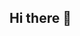 ## Hi there 👋

<!--
**Vinu-edu/Vinu-edu** is a ✨ _special_ ✨ repository because its `README.md` (this file) appears on your GitHub profile.

Here are some ideas to get you started: --a.

##
- 🔭 I’m currently working on ...
- 🌱 I’m currently learning ...
- 👯 I’m looking to collaborate on ...
- 🤔 I’m looking for help with ...
- 💬 Ask me about ...
- 📫 How to reach me: ...
- 😄 Pronouns: ...
- ⚡ Fun fact: ...

